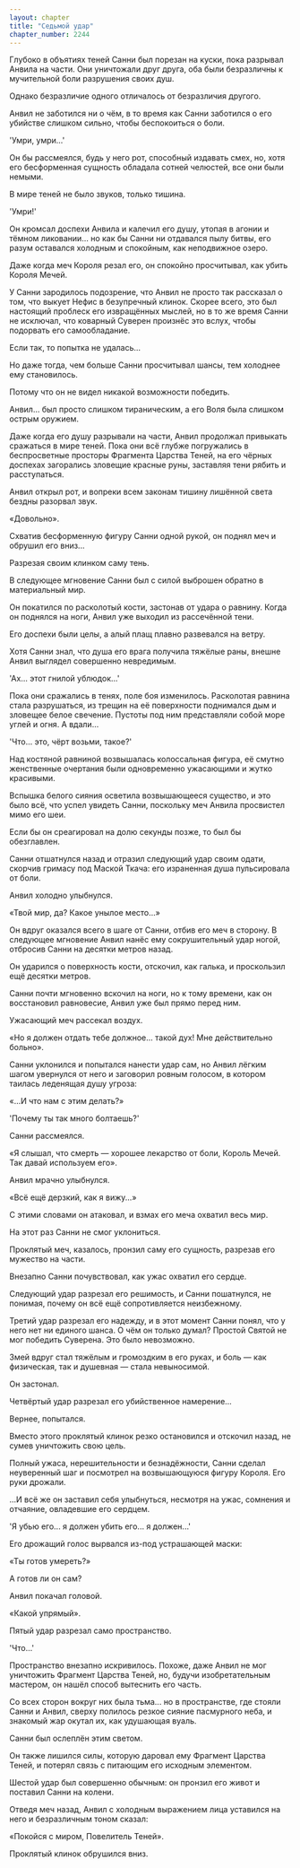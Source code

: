 ```yaml
---
layout: chapter
title: "Седьмой удар"
chapter_number: 2244
---
```




Глубоко в объятиях теней Санни был порезан на куски, пока разрывал Анвила на части. Они уничтожали друг друга, оба были безразличны к мучительной боли разрушения своих душ.

Однако безразличие одного отличалось от безразличия другого.

Анвил не заботился ни о чём, в то время как Санни заботился о его убийстве слишком сильно, чтобы беспокоиться о боли.

'Умри, умри...'

Он бы рассмеялся, будь у него рот, способный издавать смех, но, хотя его бесформенная сущность обладала сотней челюстей, все они были немыми.

В мире теней не было звуков, только тишина.

'Умри!'

Он кромсал доспехи Анвила и калечил его душу, утопая в агонии и тёмном ликовании... но как бы Санни ни отдавался пылу битвы, его разум оставался холодным и спокойным, как неподвижное озеро.

Даже когда меч Короля резал его, он спокойно просчитывал, как убить Короля Мечей.

У Санни зародилось подозрение, что Анвил не просто так рассказал о том, что выкует Нефис в безупречный клинок. Скорее всего, это был настоящий проблеск его извращённых мыслей, но в то же время Санни не исключал, что коварный Суверен произнёс это вслух, чтобы подорвать его самообладание.

Если так, то попытка не удалась...

Но даже тогда, чем больше Санни просчитывал шансы, тем холоднее ему становилось.

Потому что он не видел никакой возможности победить.

Анвил... был просто слишком тираническим, а его Воля была слишком острым оружием.

Даже когда его душу разрывали на части, Анвил продолжал привыкать сражаться в мире теней. Пока они всё глубже погружались в беспросветные просторы Фрагмента Царства Теней, на его чёрных доспехах загорались зловещие красные руны, заставляя тени рябить и расступаться.

Анвил открыл рот, и вопреки всем законам тишину лишённой света бездны разорвал звук.

«Довольно».

Схватив бесформенную фигуру Санни одной рукой, он поднял меч и обрушил его вниз...

Разрезая своим клинком саму тень.

В следующее мгновение Санни был с силой выброшен обратно в материальный мир.

Он покатился по расколотый кости, застонав от удара о равнину. Когда он поднялся на ноги, Анвил уже выходил из рассечённой тени.

Его доспехи были целы, а алый плащ плавно развевался на ветру.

Хотя Санни знал, что душа его врага получила тяжёлые раны, внешне Анвил выглядел совершенно невредимым.

'Ах... этот гнилой ублюдок...'

Пока они сражались в тенях, поле боя изменилось. Расколотая равнина стала разрушаться, из трещин на её поверхности поднимался дым и зловещее белое свечение. Пустоты под ним представляли собой море углей и огня. А вдали...

'Что... это, чёрт возьми, такое?'

Над костяной равниной возвышалась колоссальная фигура, её смутно женственные очертания были одновременно ужасающими и жутко красивыми.

Вспышка белого сияния осветила возвышающееся существо, и это было всё, что успел увидеть Санни, поскольку меч Анвила просвистел мимо его шеи.

Если бы он среагировал на долю секунды позже, то был бы обезглавлен.

Санни отшатнулся назад и отразил следующий удар своим одати, скорчив гримасу под Маской Ткача: его израненная душа пульсировала от боли.

Анвил холодно улыбнулся.

«Твой мир, да? Какое унылое место...»

Он вдруг оказался всего в шаге от Санни, отбив его меч в сторону. В следующее мгновение Анвил нанёс ему сокрушительный удар ногой, отбросив Санни на десятки метров назад.

Он ударился о поверхность кости, отскочил, как галька, и проскользил ещё десятки метров.

Санни почти мгновенно вскочил на ноги, но к тому времени, как он восстановил равновесие, Анвил уже был прямо перед ним.

Ужасающий меч рассекал воздух.

«Но я должен отдать тебе должное... такой дух! Мне действительно больно».

Санни уклонился и попытался нанести удар сам, но Анвил лёгким шагом увернулся от него и заговорил ровным голосом, в котором таилась леденящая душу угроза:

«...И что нам с этим делать?»

'Почему ты так много болтаешь?'

Санни рассмеялся.

«Я слышал, что смерть — хорошее лекарство от боли, Король Мечей. Так давай используем его».

Анвил мрачно улыбнулся.

«Всё ещё дерзкий, как я вижу...»

С этими словами он атаковал, и взмах его меча охватил весь мир.

На этот раз Санни не смог уклониться.

Проклятый меч, казалось, пронзил саму его сущность, разрезав его мужество на части.

Внезапно Санни почувствовал, как ужас охватил его сердце.

Следующий удар разрезал его решимость, и Санни пошатнулся, не понимая, почему он всё ещё сопротивляется неизбежному.

Третий удар разрезал его надежду, и в этот момент Санни понял, что у него нет ни единого шанса. О чём он только думал? Простой Святой не мог победить Суверена. Это было невозможно.

Змей вдруг стал тяжёлым и громоздким в его руках, и боль — как физическая, так и душевная — стала невыносимой.

Он застонал.

Четвёртый удар разрезал его убийственное намерение...

Вернее, попытался.

Вместо этого проклятый клинок резко остановился и отскочил назад, не сумев уничтожить свою цель.

Полный ужаса, нерешительности и безнадёжности, Санни сделал неуверенный шаг и посмотрел на возвышающуюся фигуру Короля. Его руки дрожали.

...И всё же он заставил себя улыбнуться, несмотря на ужас, сомнения и отчаяние, овладевшие его сердцем.

'Я убью его... я должен убить его... я должен...'

Его дрожащий голос вырвался из-под устрашающей маски:

«Ты готов умереть?»

А готов ли он сам?

Анвил покачал головой.

«Какой упрямый».

Пятый удар разрезал само пространство.

'Что...'

Пространство внезапно искривилось. Похоже, даже Анвил не мог уничтожить Фрагмент Царства Теней, но, будучи изобретательным мастером, он нашёл способ вытеснить его часть.

Со всех сторон вокруг них была тьма... но в пространстве, где стояли Санни и Анвил, сверху полилось резкое сияние пасмурного неба, и знакомый жар окутал их, как удушающая вуаль.

Санни был ослеплён этим светом.

Он также лишился силы, которую даровал ему Фрагмент Царства Теней, и потерял связь с питающим его исходным элементом.

Шестой удар был совершенно обычным: он пронзил его живот и поставил Санни на колени.

Отведя меч назад, Анвил с холодным выражением лица уставился на него и безразличным тоном сказал:

«Покойся с миром, Повелитель Теней».

Проклятый клинок обрушился вниз.

